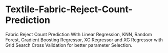 # Textile-Fabric-Reject-Count-Prediction
Fabric Reject Count Prediction With Linear Regression, KNN, Random Forest, Gradient Boosting Regressor, XG Regressor and XG Regressor with Grid Search Cross Validation for better parameter Selection.
